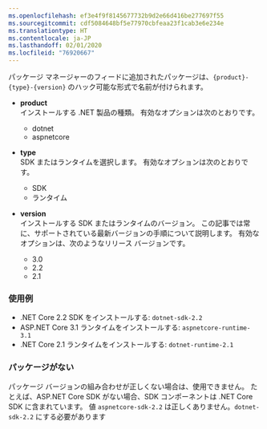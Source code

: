 ```yaml
---
ms.openlocfilehash: ef3e4f9f8145677732b9d2e66d416be277697f55
ms.sourcegitcommit: cdf5084648bf5e77970cbfeaa23f1cab3e6e234e
ms.translationtype: HT
ms.contentlocale: ja-JP
ms.lasthandoff: 02/01/2020
ms.locfileid: "76920667"
---
```


パッケージ マネージャーのフィードに追加されたパッケージは、`{product}-{type}-{version}` のハック可能な形式で名前が付けられます。

- **product**\
インストールする .NET 製品の種類。 有効なオプションは次のとおりです。

  - dotnet
  - aspnetcore

- **type**\
SDK またはランタイムを選択します。 有効なオプションは次のとおりです。

  - SDK
  - ランタイム

- **version**\
インストールする SDK またはランタイムのバージョン。 この記事では常に、サポートされている最新バージョンの手順について説明します。 有効なオプションは、次のようなリリース バージョンです。

  - 3.0
  - 2.2
  - 2.1

### <a name="examples"></a>使用例

- .NET Core 2.2 SDK をインストールする: `dotnet-sdk-2.2`
- ASP.NET Core 3.1 ランタイムをインストールする: `aspnetcore-runtime-3.1`
- .NET Core 2.1 ランタイムをインストールする: `dotnet-runtime-2.1`

### <a name="package-missing"></a>パッケージがない

パッケージ バージョンの組み合わせが正しくない場合は、使用できません。 たとえば、ASP.NET Core SDK がない場合、SDK コンポーネントは .NET Core SDK に含まれています。 値 `aspnetcore-sdk-2.2` は正しくありません。`dotnet-sdk-2.2` にする必要があります
